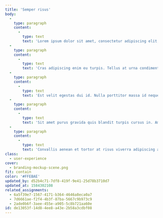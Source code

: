```yaml
---
title: 'Semper risus'
body:
  -
    type: paragraph
    content:
      -
        type: text
        text: 'Lorem ipsum dolor sit amet, consectetur adipiscing elit, sed do eiusmod tempor incididunt ut labore et dolore magna aliqua. Egestas quis ipsum suspendisse ultrices gravida. Elementum sagittis vitae et leo duis ut diam quam. Auctor urna nunc id cursus. Penatibus et magnis dis parturient montes nascetur. Tempor orci eu lobortis elementum. Pretium aenean pharetra magna ac. Augue interdum velit euismod in pellentesque massa placerat duis ultricies. Sagittis orci a scelerisque purus. Sem nulla pharetra diam sit amet nisl suscipit adipiscing. Metus vulputate eu scelerisque felis imperdiet proin. Sagittis purus sit amet volutpat consequat mauris nunc congue nisi. Ac turpis egestas sed tempus. Porttitor rhoncus dolor purus non enim praesent. Non pulvinar neque laoreet suspendisse interdum consectetur. Ultricies integer quis auctor elit sed vulputate mi sit amet. Enim neque volutpat ac tincidunt vitae. Justo nec ultrices dui sapien eget mi proin.'
  -
    type: paragraph
    content:
      -
        type: text
        text: 'Cras adipiscing enim eu turpis. Tellus at urna condimentum mattis pellentesque id. Vulputate eu scelerisque felis imperdiet proin fermentum leo vel orci. Sem integer vitae justo eget magna fermentum. Lorem sed risus ultricies tristique nulla aliquet enim. In massa tempor nec feugiat nisl pretium fusce id velit. Dui accumsan sit amet nulla facilisi. Tincidunt nunc pulvinar sapien et ligula ullamcorper malesuada. Pellentesque sit amet porttitor eget dolor morbi. Nullam non nisi est sit amet facilisis. Commodo quis imperdiet massa tincidunt. Pulvinar sapien et ligula ullamcorper malesuada proin libero nunc consequat. Lectus sit amet est placerat in egestas. Vitae semper quis lectus nulla at volutpat diam ut. Aliquet nibh praesent tristique magna sit amet purus gravida. Consectetur lorem donec massa sapien faucibus et. Vel quam elementum pulvinar etiam non quam lacus suspendisse faucibus. A diam maecenas sed enim.'
  -
    type: paragraph
    content:
      -
        type: text
        text: 'Est velit egestas dui id. Nulla porttitor massa id neque aliquam. Nisi quis eleifend quam adipiscing vitae proin sagittis nisl rhoncus. Nunc mi ipsum faucibus vitae aliquet nec ullamcorper sit. Sit amet commodo nulla facilisi. Eu nisl nunc mi ipsum faucibus vitae aliquet nec. Massa sed elementum tempus egestas sed sed risus pretium quam. Tortor vitae purus faucibus ornare suspendisse sed nisi. Metus vulputate eu scelerisque felis imperdiet proin fermentum. Ut tellus elementum sagittis vitae et leo. At tellus at urna condimentum mattis pellentesque id nibh. Posuere sollicitudin aliquam ultrices sagittis. Ullamcorper eget nulla facilisi etiam. Faucibus vitae aliquet nec ullamcorper sit amet risus nullam eget. Senectus et netus et malesuada fames ac turpis.'
  -
    type: paragraph
    content:
      -
        type: text
        text: 'Sit amet purus gravida quis blandit turpis cursus in. Amet massa vitae tortor condimentum lacinia. In est ante in nibh mauris cursus mattis. Semper risus in hendrerit gravida rutrum. Integer vitae justo eget magna fermentum iaculis eu non diam. Facilisi cras fermentum odio eu feugiat pretium. Viverra vitae congue eu consequat ac felis donec et. At urna condimentum mattis pellentesque id nibh tortor id. Tincidunt nunc pulvinar sapien et ligula. Scelerisque mauris pellentesque pulvinar pellentesque habitant morbi tristique. Vulputate ut pharetra sit amet aliquam id diam maecenas ultricies. Dui accumsan sit amet nulla facilisi morbi. Sodales ut etiam sit amet nisl purus in mollis nunc.'
  -
    type: paragraph
    content:
      -
        type: text
        text: 'Convallis aenean et tortor at risus viverra adipiscing at in. Eget nullam non nisi est. Enim tortor at auctor urna nunc id cursus metus aliquam. Eget dolor morbi non arcu risus quis. Penatibus et magnis dis parturient. Massa id neque aliquam vestibulum. Id neque aliquam vestibulum morbi blandit cursus risus. Leo a diam sollicitudin tempor id eu nisl nunc mi. Lectus nulla at volutpat diam ut venenatis tellus. Nam at lectus urna duis convallis convallis. Auctor eu augue ut lectus arcu bibendum at varius. Tellus pellentesque eu tincidunt tortor aliquam nulla facilisi cras. Elementum curabitur vitae nunc sed velit dignissim sodales ut.'
class:
  - user-experience
cover:
  - branding-mockup-scene.png
fit: contain
color: '#FFEBAE'
updated_by: d52b4c71-7df8-419f-9e41-25d78b3710d7
updated_at: 1584302108
related_assignments:
  - 6a5f39e7-1567-4171-b364-4646a8eca0a7
  - 7d6661ae-f2f4-4b3f-87ba-5667c9b973c9
  - 2ade0b6f-3aee-455e-a905-5c8b721aa60e
id: de13053f-14d8-4ee8-a43e-2b58a3cdbf08
---
```

